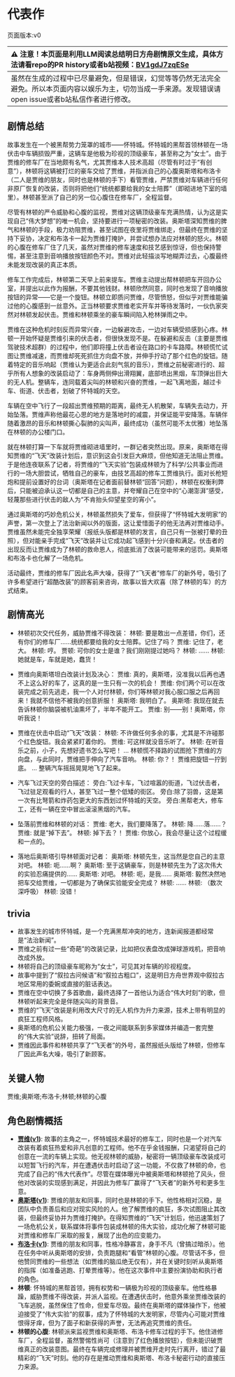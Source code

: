 # 代表作
页面版本:v0
 

| :warning: 注意！本页面是利用LLM阅读总结明日方舟剧情原文生成，具体方法请看repo的PR history或者b站视频：[BV1gdJ7zqESe](https://www.bilibili.com/video/BV1gdJ7zqESe/)         |
|:----------------------------|
| 虽然在生成的过程中已尽量避免，但是错误，幻觉等等仍然无法完全避免。所以本页面内容以娱乐为主，切勿当成一手来源。发现错误请open issue或者b站私信作者进行修改。|



## 剧情总结
故事发生在一个被黑帮势力笼罩的城市——怀特城。怀特城的黑帮首领林顿在一场伏击中车辆损毁严重，这辆车是他极为珍视的顶级豪车，甚至称之为“女士”。由于贾维的修车厂在当地颇有名气，尤其贾维本人技术高超（尽管有时过于“有创意”），林顿将这辆被打烂的豪车交给了贾维，并指派自己的心腹奥斯塔和布洛卡（二人是贾维的朋友，同时也是林顿的手下）看管贾维，严禁贾维对车辆进行任何非原厂恢复的改装，否则将把他们“统统都要给我的女士陪葬”（即砌进地下室的墙里）。林顿甚至派了自己的另一位心腹住在修车厂，全程监督。

尽管有林顿的严令威胁和心腹的监视，贾维对这辆顶级豪车充满热情，认为这是实现自己“伟大梦想”的唯一机会，坚持要进行一项秘密的改装。奥斯塔深知贾维的脾气和林顿的手段，极力劝阻贾维，甚至试图在夜里将贾维绑走，但最终在贾维的坚持下妥协，决定和布洛卡一起为贾维打掩护，并尝试想办法应对林顿的怒火。林顿的心腹在修车厂住了几天，虽然对贾维的修车速度和技艺感到惊讶，但也保持警惕，甚至注意到音响播放按钮颜色不对。贾维对此轻描淡写地糊弄过去，心腹最终未能发现改装的真正本质。

修车工作完成后，林顿第二天早上前来提车。贾维主动提出帮林顿把车开回办公室，并提出以此作为报酬，不要其他钱财。林顿欣然同意，同时也发现了音响播放按钮的异常——它是一个旋钮。林顿立即质问贾维，尽管愤怒，但似乎对贾维能骗过他的心腹感到一丝意外。正当林顿要求贾维老实开车并等待发落时，一伙仇家突然对林顿发起伏击。贾维和林顿乘坐的豪车瞬间陷入枪林弹雨之中。

贾维在这种危机时刻反而异常兴奋，一边躲避攻击，一边对车辆受损感到心疼。林顿一开始怀疑是贾维引来的伏击者，但很快发现不是。在躲避和反击（主要是贾维驾驶技术超群）的过程中，他们即将撞上伏击者设在路口的卡车路障。林顿慌忙试图让贾维减速，而贾维却死死抓住方向盘不放，并伸手拧动了那个红色的旋钮。随着特定的音乐响起（贾维认为更适合此刻气氛的音乐），贾维之前秘密进行的、超乎所有人想象的改装启动了：车身两侧伸出滑翔翼，底部喷出黑烟，车顶弹出巨大的无人机。整辆车，连同载着尖叫的林顿和兴奋的贾维，一起飞离地面，越过卡车、街道、伏击者，划破了怀特城的天空。

车辆在空中飞行了一段超出贾维预期的距离，最终无人机散架，车辆失去动力，开始坠落。贾维声称他最花心思的地方是落地时的减震，并保证能平安降落。车辆伴随着激昂的音乐和林顿撕心裂肺的尖叫声，最终成功（虽然可能不太优雅）地坠落在林顿的办公楼门口。

就在林顿打算一下车就将贾维砌进墙里时，一群记者突然出现。原来，奥斯塔在得知贾维的“飞天”改装计划后，意识到这会引发巨大麻烦，但他知道无法阻止贾维。于是他连夜联系了记者，将贾维的“飞天实验”包装成林顿为了科学/公共事业而进行的一场大胆尝试，牺牲自己的豪车，由技艺高超的修车工贾维执行。面对长枪短炮和提前设置好的台词（奥斯塔在记者面前替林顿“回答”问题），林顿在权衡利弊后，只能被迫承认这一切都是自己的主意，并夸耀自己在空中的“心潮澎湃”感受，轻蔑那些进行伏击的敌人为“不肯抬头仰望星空的宵小”。

通过奥斯塔的巧妙危机公关，林顿虽然损失了爱车，但获得了“怀特城大发明家”的声誉，第一次登上了法治新闻以外的版面，这让爱惜面子的他无法再对贾维动手。贾维虽然未能完全独享荣耀（报纸头版都是林顿的发言，自己只有一张被打晕的丑照），但对能亲手完成“飞天”改装并让它成功起飞感到十分兴奋和满足。伏击者的出现反而让贾维成为了林顿的救命恩人，彻底抵消了改装可能带来的惩罚。奥斯塔和布洛卡也化解了一场危机。

活动最终，贾维的修车厂因此名声大噪，获得了“飞天者”修车厂的新外号，吸引了许多希望进行“超酷改装”的顾客前来咨询，故事以皆大欢喜（除了林顿的车）的方式结束。
## 剧情高光
- 林顿初次交代任务，威胁贾维不得改装：
林顿: 要是敢出一点差错，你们，还有你们的修车厂......统统都要给我的女士陪葬。记住了吗？
贾维: 记住了，老大。
林顿: 哼。
贾顿: 可你的女士是谁？我们刚刚提过她吗？
林顿: ......
林顿: 她就是车，车就是她，蠢货！

- 贾维向奥斯塔坦白改装计划及决心：
贾维: 真的，奥斯塔，没准我以后再也遇不上这么好的车了，这真的是一生只有一次的机会！
贾维: 你们两个可以在改装完成之前先逃走，我一个人对付林顿，你们等林顿对我心服口服之后再回来！我就不信他不被我的创意折服！
奥斯塔: 我明白了。
奥斯塔: 我现在就去告诉林顿你脑袋被机油熏坏了，半年不能开工。
贾维: 别——别！奥斯塔，你听我说！

- 贾维在伏击中启动“飞天”改装：
林顿: 不许做任何多余的事，尤其是不许碰那个红色旋钮。我会紧紧盯着你的。
贾维: 可这样就没音乐听了。
林顿: 在听音乐之前，小子，先想好遗书怎么写吧！
...
林顿慌不择路的试图抢下贾维的方向盘，与此同时，贾维把手伸向了汽车音响。
林顿: 你？！
贾维把旋钮一拧到底。
...
整辆汽车摇摇晃晃地飞了起来。

- 汽车飞过天空的旁白描述：
旁白:飞过卡车，飞过喧嚣的街道，飞过伏击者，飞过驻足观看的行人，甚至飞过一整个低矮的街区。
旁白:除了羽兽，这是第一次有比弩箭和炸药包更大的东西划过怀特城的天空。
旁白:黑帮老大，修车工，还有一辆在空中冒出滚滚黑烟的汽车。

- 坠落前贾维和林顿的对话：
贾维: 老大，我们要降落了。
林顿: 降......落......？
贾维: 就是“掉下去”。
林顿: 掉下去？！
贾维: 你放心，我会尽量让这个过程缓和一点的。

- 落地后奥斯塔引导林顿面对记者：
奥斯塔: 林顿先生，这当然是您自己的主意对吧。
林顿: 呃......啊？
奥斯塔: 至于这辆豪车，则是林顿先生为了这次伟大的实验忍痛提供的......
奥斯塔: 对吧。
林顿: 呃，是我......
奥斯塔: 毅然决然地把车交给贾维，一切都是为了确保实验能安全完成？
林顿: ......
林顿: （数次深呼吸）
林顿: 没错！
## trivia
- 故事发生的城市怀特城，是一个充满黑帮冲突的地方，连新闻报道都经常是“法治新闻”。
- 贾维之前有过一些“奇葩”的改装记录，比如把仪表盘改成弹球游戏机，把音响改成外放。
- 林顿将自己的顶级豪车昵称为“女士”，可见其对车辆的珍视程度。
- 故事中提到了“叙拉古问候语”和“叙拉古粗口”，这是明日方舟世界观中叙拉古地区常用的委婉或直接的脏话表达。
- 贾维在空中切换了多首歌曲，最终选择了一首他认为适合“伟大时刻”的歌，但林顿听起来完全是伴随尖叫的背景音。
- 贾维的“飞天”改装是利用改大尺寸的无人机作为升力来源，技术上带有明显的疯狂工程师风格。
- 奥斯塔的危机公关能力极强，一夜之间能联系到多家媒体并编造一套完整的“伟大实验”说辞，扭转了局面。
- 贾维因此事件和林顿共享了“飞天者”的外号，虽然报纸头版给了林顿，但修车厂因此声名大噪，吸引了新顾客。
## 关键人物
贾维;奥斯塔;布洛卡;林顿;林顿的心腹
## 角色剧情概括
-   **[贾维](../char_v3/char_349_chiave.md)([v1](../chars/char_349_chiave.md))**: 故事的主角之一，怀特城技术最好的修车工，同时也是一个对汽车改装有着疯狂热爱和非凡创意的工程师。他不在乎金钱报酬，只渴望将自己的创意在一流的车辆上实现。他无视林顿的威胁，秘密将一辆顶级豪车改装成可以短暂飞行的汽车，并在遭遇伏击时启动了这一功能，不仅救了林顿的命，也完成了自己的“伟大代表作”。尽管在媒体曝光中被奥斯塔和林顿抢了风头，但他对改装的实现感到满足，并因此为修车厂赢得了“飞天者”的新外号和更多生意。
-   **[奥斯塔](../char_v3/char_346_aosta.md)([v1](../chars/char_346_aosta.md))**: 贾维的朋友和同事，同时也是林顿的手下。他性格相对沉稳，是团队中负责善后和应对现实风险的人。他了解贾维的疯狂，多次试图阻止其改装，但最终妥协并为贾维打掩护。在得知贾维的“飞天”计划后，他迅速策划了一场危机公关，联系媒体将事件包装成林顿的伟大实验，成功化解了林顿可能对贾维和修车厂采取的报复，展现了出色的应变能力。
-   **[布洛卡](../char_v3/char_356_broca.md)([v1](../chars/char_356_broca.md))**: 贾维的朋友和同事，性格冷静寡言，身手不凡（曾搞过暗杀）。他在任务中听从奥斯塔的安排，负责跑腿和“看管”林顿的心腹。尽管话不多，但他赞同贾维的一些想法（如贾维的脑瓜绝无仅有），并在关键时刻听从奥斯塔的指挥（如准备逃跑、打晕贾维等）。他在这次事件中主要扮演协助和执行者的角色。
-   **林顿**: 怀特城的黑帮首领，拥有权势和一辆极为珍视的顶级豪车。他性格暴躁，威胁贾维不得改装，并派人监视。在遭遇伏击时，他意外乘坐贾维改装的飞车逃脱，虽然保住了性命，但爱车尽毁。最终在奥斯塔的媒体操作下，他被迫接受了“伟大实验”的叙事，成为了怀特城的大发明家，尽管内心可能对贾维恨得牙痒，但为了面子和新获得的声誉，无法再追究贾维的责任。
-   **林顿的心腹**: 林顿派来监视贾维和奥斯塔、布洛卡修车过程的手下。他住进修车厂，全程监督，虽然警惕性尚可（注意到了红色播放按钮），但未能识破贾维真正的改装意图。最终在车辆完成修理并被贾维开走时先行离开，错过了最精彩的“飞天”时刻。他的存在是推动贾维和奥斯塔、布洛卡秘密行动的直接压力来源。